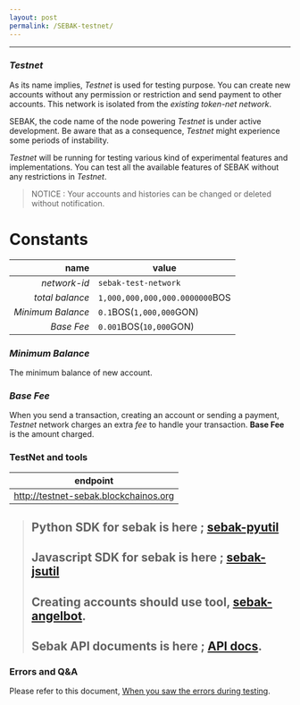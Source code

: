 ```yaml
---
layout: post
permalink: /SEBAK-testnet/
---
```

---
### *Testnet*
As its name implies, *Testnet* is used for testing purpose. You can create new accounts without any permission or restriction and send payment to other accounts. This network is isolated from the *existing token-net network*.

SEBAK, the code name of the node powering *Testnet* is under active development. Be aware that as a consequence, *Testnet* might experience some periods of instability.

*Testnet* will be running for testing various kind of experimental features and implementations. You can test all the available features of SEBAK without any restrictions in *Testnet*.

> NOTICE : Your accounts and histories can be changed or deleted without notification.

# Constants

| name | value |
| --: | -- |
| *network-id* | `sebak-test-network` |
| *total balance* | `1,000,000,000,000.0000000`BOS |
| *Minimum Balance* | `0.1`BOS(`1,000,000`GON) |
| *Base Fee* | `0.001`BOS(`10,000`GON) |

### *Minimum Balance*
The minimum balance of new account.

### *Base Fee*
When you send a transaction, creating an account or sending a payment, *Testnet* network charges an extra *fee* to handle your transaction. **Base Fee** is the amount charged.

### TestNet and tools

| endpoint | 
| -- |
| http://testnet-sebak.blockchainos.org| 

> ## Python SDK for sebak is here ; [sebak-pyutil](https://github.com/spikeekips/sebakpy-util)
> ## Javascript SDK for sebak is here ; [sebak-jsutil](https://github.com/bosnet/sebakjs-util)
> ## Creating accounts should use tool, [sebak-angelbot](https://github.com/spikeekips/sebak-angelbot).
> ## Sebak API documents is here ; [API docs](https://bosnet.github.io/sebak/api/).

### Errors and Q&A
 Please refer to this document, [When you saw the errors during testing](./sebak_I_find_errors_in_sebak_how_can_I_report). 
